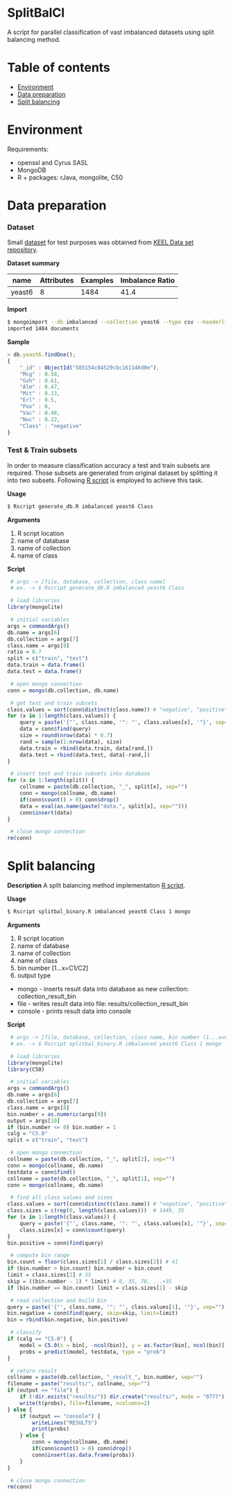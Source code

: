 # SplitBalCl
A script for parallel classification of vast imbalanced datasets using split balancing method.

# Table of contents
- [Environment](#environment)
- [Data preparation](#data-preparation)
- [Split balancing](#split-balancing)

# Environment
Requirements:
* openssl and Cyrus SASL
* MongoDB
* R + packages: rJava, mongolite, C50

# Data preparation
### Dataset
Small [dataset](datasets/yeast6.csv) for test purposes was obtained from [KEEL Data set repository](http://sci2s.ugr.es/keel/imbalanced.php).<br>

**Dataset summary**

name | Attributes | Examples | Imbalance Ratio
--- | --- | --- | ---
yeast6 | 8 | 1484 | 41.4

**Import**
```sh
$ mongoimport --db imbalanced --collection yeast6 --type csv --headerline --file datasets/yeast6.csv
imported 1484 documents
```

**Sample**
```js
> db.yeast6.findOne();
{
	"_id" : ObjectId("585154c04529cbc161146d0e"),
	"Mcg" : 0.58,
	"Gvh" : 0.61,
	"Alm" : 0.47,
	"Mit" : 0.13,
	"Erl" : 0.5,
	"Pox" : 0,
	"Vac" : 0.48,
	"Nuc" : 0.22,
	"Class" : "negative"
}
```
### Test & Train subsets
In order to measure classification accuracy a test and train subsets are required. Those subsets are generated from original dataset by splitting it into two subsets. Following [R script](scripts/R/generate_db.R) is employed to achieve this task.<br>

**Usage**
```sh
$ Rscript generate_db.R imbalanced yeast6 Class
```

**Arguments**
1. R script location
2. name of database
3. name of collection
4. name of class

**Script**
```r
 # args -> [file, database, collection, class name]
 # ex. -> $ Rscript generate_db.R imbalanced yeast6 Class

 # load libraries
library(mongolite)

 # initial variables
args = commandArgs()
db.name = args[6]
db.collection = args[7]
class.name = args[8]
ratio = 0.7
split = c("train", "test")
data.train = data.frame()
data.test = data.frame()

 # open mongo connection
conn = mongo(db.collection, db.name)

 # get test and train subsets
class.values = sort(conn$distinct(class.name)) # "negative", "positive"
for (x in 1:length(class.values)) {
	query = paste('{"', class.name, '": "', class.values[x], '"}', sep="")
	data = conn$find(query)
	size = round(nrow(data) * 0.7)	
	rand = sample(1:nrow(data), size)
	data.train = rbind(data.train, data[rand,])
	data.test = rbind(data.test, data[-rand,])
}

 # insert test and train subsets into database
for (x in 1:length(split)) {
	collname = paste(db.collection, "_", split[x], sep="")
	conn = mongo(collname, db.name)
	if(conn$count() > 0) conn$drop()
	data = eval(as.name(paste("data.", split[x], sep="")))
	conn$insert(data)
}

 # close mongo connection
rm(conn)
```

# Split balancing
**Description**
A split balancing method implementation [R script](scripts/R/splitbal_binary.R).<br>

**Usage**
```sh
$ Rscript splitbal_binary.R imbalanced yeast6 Class 1 mongo
```

**Arguments**
1. R script location
2. name of database
3. name of collection
4. name of class
5. bin number [1...x=C1/C2]
6. output type
  * mongo - inserts result data into database as new collection: collection_result_bin
  * file - writes result data into file: results/collection_result_bin
  * console - prints result data into console

**Script**
```r
 # args -> [file, database, collection, class name, bin number (1...x=C1/C2), output (mongo, file, console)]
 # ex. -> $ Rscript splitbal_binary.R imbalanced yeast6 Class 1 mongo

 # load libraries
library(mongolite)
library(C50)

 # initial variables
args = commandArgs()
db.name = args[6]
db.collection = args[7]
class.name = args[8]
bin.number = as.numeric(args[9])
output = args[10]
if (bin.number <= 0) bin.number = 1
calg = "C5.0"
split = c("train", "test")

 # open mongo connection
collname = paste(db.collection, "_", split[2], sep="")
conn = mongo(collname, db.name)
testdata = conn$find()
collname = paste(db.collection, "_", split[1], sep="")
conn = mongo(collname, db.name)

 # find all class values and sizes
class.values = sort(conn$distinct(class.name)) # "negative", "positive"
class.sizes = c(rep(0, length(class.values)))  # 1449, 35
for (x in 1:length(class.values)) {
	query = paste('{"', class.name, '": "', class.values[x], '"}', sep="")
	class.sizes[x] = conn$count(query)
}
bin.positive = conn$find(query)

 # compute bin range
bin.count = floor(class.sizes[1] / class.sizes[2]) # 41
if (bin.number > bin.count) bin.number = bin.count
limit = class.sizes[2] # 35
skip = ((bin.number - 1) * limit) # 0, 35, 70, ...+35
if (bin.number == bin.count) limit = class.sizes[1] - skip

 # read collection and build bin
query = paste('{"', class.name, '": "', class.values[1], '"}', sep="")
bin.negative = conn$find(query, skip=skip, limit=limit)
bin = rbind(bin.negative, bin.positive)

 # classify
if (calg == "C5.0") {
	model = C5.0(x = bin[, -ncol(bin)], y = as.factor(bin[, ncol(bin)]))
	probs = predict(model, testdata, type = "prob")
}

 # return result
collname = paste(db.collection, "_result_", bin.number, sep="")
filename = paste("results/", collname, sep="")
if (output == "file") {
	if (!dir.exists("results/")) dir.create("results/", mode = "0777")
	write(t(probs), file=filename, ncolumns=2)
} else {
	if (output == "console") {
		writeLines("RESULTS")
		print(probs)
	} else {
		conn = mongo(collname, db.name)
		if(conn$count() > 0) conn$drop()
		conn$insert(as.data.frame(probs))
	}
}

 # close mongo connection
rm(conn)
```
